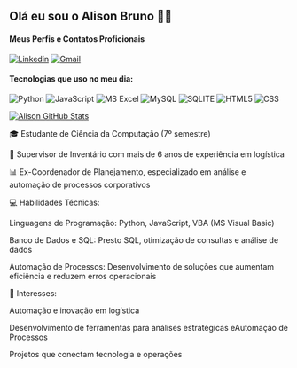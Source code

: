 ## Olá eu sou o Alison Bruno 👋🏻

#### Meus Perfis e Contatos Proficionais
[![Linkedin](https://img.shields.io/badge/LinkedIn-0077B5?style=for-the-badge&logo=linkedin&logoColor=white
)](https://www.linkedin.com/in/alison-bruno/)
[![Gmail](https://img.shields.io/badge/Gmail-D14836?style=for-the-badge&logo=gmail&logoColor=white
)](mailto:alisonbruno060@gmail.com)
#### Tecnologias que uso no meu dia:
  <div style="display: inline-block">
        <img src="https://img.shields.io/badge/Python-3776AB?style=for-the-badge&logo=python&logoColor=white" alt="Python">
        <img src="https://img.shields.io/badge/JavaScript-F7DF1E?style=for-the-badge&logo=javascript&logoColor=black" alt="JavaScript">
        <img src="https://img.shields.io/badge/Microsoft_Excel-217346?style=for-the-badge&logo=microsoft-excel&logoColor=white" alt="MS Excel">
        <img src="https://img.shields.io/badge/MySQL-00000F?style=for-the-badge&logo=mysql&logoColor=white" alt="MySQL">
        <img src="https://img.shields.io/badge/SQLite-07405E?style=for-the-badge&logo=sqlite&logoColor=white" alt="SQLITE">
        <img src="https://img.shields.io/badge/HTML5-E34F26?style=for-the-badge&logo=html5&logoColor=white" alt="HTML5">
        <img src="https://img.shields.io/badge/CSS3-1572B6?style=for-the-badge&logo=css3&logoColor=white" alt="CSS">
    </div>

[![Alison GitHub Stats](https://github-readme-stats.vercel.app/api/top-langs/?username=alisonbruno013&layout=pie)](https://github.com/anuraghazra/github-readme-stats)


🎓 Estudante de Ciência da Computação (7º semestre)

🚛 Supervisor de Inventário com mais de 6 anos de experiência em logística

📊 Ex-Coordenador de Planejamento, especializado em análise e automação de processos corporativos

💻 Habilidades Técnicas:

Linguagens de Programação: Python, JavaScript, VBA (MS Visual Basic)

Banco de Dados e SQL: Presto SQL, otimização de consultas e análise de dados

Automação de Processos: Desenvolvimento de soluções que aumentam eficiência e reduzem erros operacionais

🌟 Interesses:

Automação e inovação em logística

Desenvolvimento de ferramentas para análises estratégicas eAutomação de Processos

Projetos que conectam tecnologia e operações
